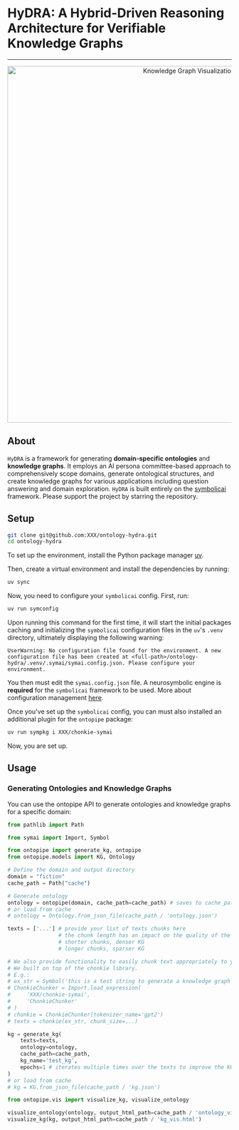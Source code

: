 # **HyDRA: A Hybrid-Driven Reasoning Architecture for Verifiable Knowledge Graphs**

---

<div align="center">
  <img src=".assets/ontology.gif" alt="Knowledge Graph Visualization" width="800"/>
</div>

## About

`HyDRA` is a framework for generating **domain-specific ontologies** and **knowledge graphs**. It employs an AI persona committee-based approach to comprehensively scope domains, generate ontological structures, and create knowledge graphs for various applications including question answering and domain exploration. `HyDRA` is built entirely on the [symbolicai](https://github.com/XXX/symbolicAI) framework. Please support the project by starring the repository.

## Setup

```bash
git clone git@github.com:XXX/ontology-hydra.git
cd ontology-hydra
```

To set up the environment, install the Python package manager [uv](https://github.com/astral-sh/uv).

Then, create a virtual environment and install the dependencies by running:

```bash
uv sync
```

Now, you need to configure your `symbolicai` config. First, run:
```bash
uv run symconfig
```

Upon running this command for the first time, it will start the initial packages caching and initializing the `symbolicai` configuration files in the `uv`'s `.venv` directory, ultimately displaying the following warning:
```text
UserWarning: No configuration file found for the environment. A new configuration file has been created at <full-path>/ontology-hydra/.venv/.symai/symai.config.json. Please configure your environment.
```

You then must edit the `symai.config.json` file. A neurosymbolic engine is **required** for the `symbolicai` framework to be used. More about configuration management [here](https://XXX.gitbook.io/symbolicai/installation#configuration-file).

Once you've set up the `symbolicai` config, you can must also installed an additional plugin for the `ontopipe` package:
```bash
uv run sympkg i XXX/chonkie-symai
```

Now, you are set up.

## Usage

### Generating Ontologies and Knowledge Graphs

You can use the ontopipe API to generate ontologies and knowledge graphs for a specific domain:

```python
from pathlib import Path

from symai import Import, Symbol

from ontopipe import generate_kg, ontopipe
from ontopipe.models import KG, Ontology

# Define the domain and output directory
domain = "fiction"
cache_path = Path("cache")

# Generate ontology
ontology = ontopipe(domain, cache_path=cache_path) # saves to cache_path / 'ontology.json'
# or load from cache
# ontology = Ontology.from_json_file(cache_path / 'ontology.json')

texts = ['...'] # provide your list of texts chunks here
                # the chunk length has an impact on the quality of the generated KG
                # shorter chunks, denser KG
                # longer chunks, sparser KG

# We also provide functionality to easily chunk text appropriately to your needs.
# We built on top of the chonkie library.
# E.g.:
# ex_str = Symbol('this is a test string to generate a knowledge graph')
# ChonkieChunker = Import.load_expression(
#     'XXX/chonkie-symai',
#     'ChonkieChunker'
# )
# chonkie = ChonkieChunker(tokenizer_name='gpt2')
# texts = chonkie(ex_str, chunk_size=...)

kg = generate_kg(
    texts=texts,
    ontology=ontology,
    cache_path=cache_path,
    kg_name='test_kg',
    epochs=1 # iterates multiple times over the texts to improve the KG
)
# or load from cache
# kg = KG.from_json_file(cache_path / 'kg.json')

from ontopipe.vis import visualize_kg, visualize_ontology

visualize_ontology(ontology, output_html_path=cache_path / 'ontology_vis.html')
visualize_kg(kg, output_html_path=cache_path / 'kg_vis.html')
```
